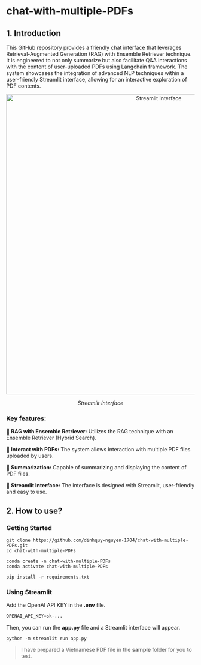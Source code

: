 # chat-with-multiple-PDFs
## 1. Introduction
This GitHub repository provides a friendly chat interface that leverages Retrieval-Augmented Generation (RAG) with Ensemble Retriever technique. It is engineered to not only summarize but also facilitate Q&A interactions with the content of user-uploaded PDFs using Langchain framework. The system showcases the integration of advanced NLP techniques within a user-friendly Streamlit interface, allowing for an interactive exploration of PDF contents.
<p align="center">
  <img width="800" alt="Streamlit Interface" src="https://github.com/dinhquy-nguyen-1704/chat-with-multiple-PDFs/assets/127675330/c04580c5-d63e-4076-930d-350f0d520083">
</p>
<p align="center">
  <em>Streamlit Interface</em>
</p>

### Key features:

**🌟 RAG with Ensemble Retriever:** Utilizes the RAG technique with an Ensemble Retriever (Hybrid Search).

**🌟 Interact with PDFs:** The system allows interaction with multiple PDF files uploaded by users.

**🌟 Summarization:** Capable of summarizing and displaying the content of PDF files.

**🌟 Streamlit Interface:** The interface is designed with Streamlit, user-friendly and easy to use.

## 2. How to use?
### Getting Started
```
git clone https://github.com/dinhquy-nguyen-1704/chat-with-multiple-PDFs.git
cd chat-with-multiple-PDFs
```
```
conda create -n chat-with-multiple-PDFs
conda activate chat-with-multiple-PDFs
```
```
pip install -r requirements.txt
```
### Using Streamlit
Add the OpenAI API KEY in the **.env** file.
```python
OPENAI_API_KEY=sk-...
```
Then, you can run the **app.py** file and a Streamlit interface will appear.
```
python -m streamlit run app.py
```
> I have prepared a Vietnamese PDF file in the **sample** folder for you to test.
